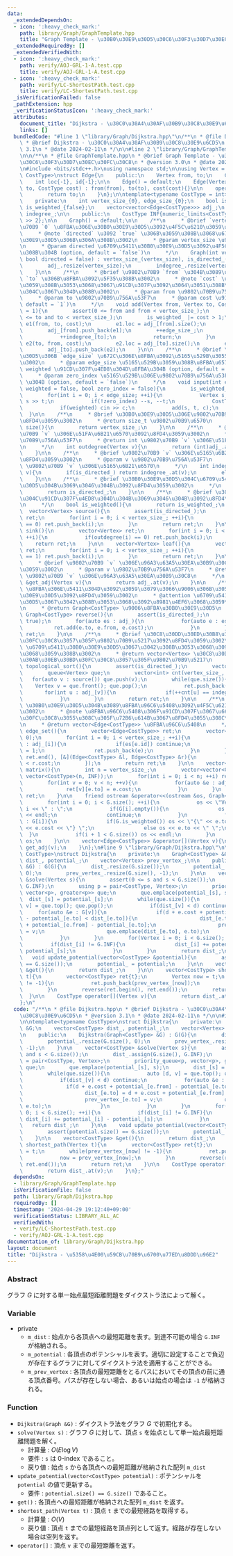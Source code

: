```yaml
---
data:
  _extendedDependsOn:
  - icon: ':heavy_check_mark:'
    path: library/Graph/GraphTemplate.hpp
    title: "Graph Template - \u30B0\u30E9\u30D5\u30C6\u30F3\u30D7\u30EC\u30FC\u30C8"
  _extendedRequiredBy: []
  _extendedVerifiedWith:
  - icon: ':heavy_check_mark:'
    path: verify/AOJ-GRL-1-A.test.cpp
    title: verify/AOJ-GRL-1-A.test.cpp
  - icon: ':heavy_check_mark:'
    path: verify/LC-ShortestPath.test.cpp
    title: verify/LC-ShortestPath.test.cpp
  _isVerificationFailed: false
  _pathExtension: hpp
  _verificationStatusIcon: ':heavy_check_mark:'
  attributes:
    document_title: "Dijkstra - \u30C0\u30A4\u30AF\u30B9\u30C8\u30E9\u6CD5"
    links: []
  bundledCode: "#line 1 \"library/Graph/Dijkstra.hpp\"\n/**\n * @file Dijkstra.hpp\n\
    \ * @brief Dijkstra - \u30C0\u30A4\u30AF\u30B9\u30C8\u30E9\u6CD5\n * @version\
    \ 3.1\n * @date 2024-02-11\n */\n\n#line 2 \"library/Graph/GraphTemplate.hpp\"\
    \n\n/**\n * @file GraphTemplate.hpp\n * @brief Graph Template - \u30B0\u30E9\u30D5\
    \u30C6\u30F3\u30D7\u30EC\u30FC\u30C8\n * @version 3.0\n * @date 2024-01-09\n */\n\
    \n#include <bits/stdc++.h>\nusing namespace std;\n\nusing Vertex = int;\n\ntemplate<typename\
    \ CostType>\nstruct Edge{\n    public:\n    Vertex from, to;\n    CostType cost;\n\
    \    int loc{-1}, id{-1};\n\n    Edge() = default;\n    Edge(Vertex from, Vertex\
    \ to, CostType cost) : from(from), to(to), cost(cost){}\n\n    operator int(){\n\
    \        return to;\n    }\n};\n\ntemplate<typename CostType = int>\nstruct Graph{\n\
    \    private:\n    int vertex_size_{0}, edge_size_{0};\n    bool is_directed_{false},\
    \ is_weighted_{false};\n    vector<vector<Edge<CostType>>> adj_;\n    vector<int>\
    \ indegree_;\n\n    public:\n    CostType INF{numeric_limits<CostType>::max()\
    \ >> 2};\n\n    Graph() = default;\n\n    /**\n     * @brief `vertex_size` \u9802\
    \u70B9 `0` \u8FBA\u306E\u30B0\u30E9\u30D5\u3092\u4F5C\u6210\u3059\u308B\u3002\n\
    \     * @note `directed` \u3092 `true` \u306B\u3059\u308B\u3068\u6709\u5411\u30B0\
    \u30E9\u30D5\u306B\u306A\u308B\u3002\n     * @param vertex_size \u9802\u70B9\u6570\
    \n     * @param directed \u6709\u5411\u30B0\u30E9\u30D5\u3092\u4F5C\u6210\u3059\
    \u308B\u304B (option, default = `false`)\n     */\n    Graph(int vertex_size,\
    \ bool directed = false) : vertex_size_(vertex_size), is_directed_(directed){\n\
    \        adj_.resize(vertex_size);\n        indegree_.resize(vertex_size, 0);\n\
    \    }\n\n    /**\n     * @brief \u9802\u70B9 `from` \u304B\u3089\u9802\u70B9\
    \ `to` \u306B\u8FBA\u3092\u5F35\u308B\u3002\n     * @note `cost` \u3092\u6307\u5B9A\
    \u3059\u308B\u3053\u3068\u3067\u91CD\u307F\u3092\u3064\u3051\u308B\u3053\u3068\
    \u304C\u3067\u304D\u308B\u3002\n     * @param from \u9802\u70B9\u756A\u53F7\n\
    \     * @param to \u9802\u70B9\u756A\u53F7\n     * @param cost \u91CD\u307F (option,\
    \ default = `1`)\n     */\n    void add(Vertex from, Vertex to, CostType cost\
    \ = 1){\n        assert(0 <= from and from < vertex_size_);\n        assert(0\
    \ <= to and to < vertex_size_);\n        is_weighted_ |= cost > 1;\n        Edge<CostType>\
    \ e1(from, to, cost);\n        e1.loc = adj_[from].size();\n        e1.id = edge_size_;\n\
    \        adj_[from].push_back(e1);\n        ++edge_size_;\n        if(is_directed_){\n\
    \            ++indegree_[to];\n            return;\n        }\n        Edge<CostType>\
    \ e2(to, from, cost);\n        e2.loc = adj_[to].size();\n        e2.id = e1.id;\n\
    \        adj_[to].push_back(e2);\n    }\n\n    /**\n     * @brief \u30B0\u30E9\
    \u30D5\u306B `edge_size` \u672C\u306E\u8FBA\u3092\u5165\u529B\u3055\u305B\u308B\
    \u3002\n     * @param edge_size \u5165\u529B\u3059\u308B\u8FBA\u6570\n     * @param\
    \ weighted \u91CD\u307F\u4ED8\u304D\u8FBA\u304B (option, default = `false`)\n\
    \     * @param zero_index \u5165\u529B\u306E\u9802\u70B9\u756A\u53F7\u304C 0-index\
    \ \u304B (option, default = `false`)\n     */\n    void input(int edge_size, bool\
    \ weighted = false, bool zero_index = false){\n        is_weighted_ = weighted;\n\
    \        for(int i = 0; i < edge_size; ++i){\n            Vertex s, t; cin >>\
    \ s >> t;\n            if(!zero_index) --s, --t;\n            CostType c = 1;\n\
    \            if(weighted) cin >> c;\n            add(s, t, c);\n        }\n  \
    \  }\n\n    /**\n     * @brief \u30B0\u30E9\u30D5\u306E\u9802\u70B9\u6570\u3092\
    \u8FD4\u3059\u3002\n     * @return size_t \u9802\u70B9\u6570\n     */\n    size_t\
    \ size(){\n        return vertex_size_;\n    }\n\n    /**\n     * @brief \u9802\
    \u70B9 `v` \u306E\u51FA\u6B21\u6570\u3092\u8FD4\u3059\u3002\n     * @param v \u9802\
    \u70B9\u756A\u53F7\n     * @return int \u9802\u70B9 `v` \u306E\u51FA\u6B21\u6570\
    \n     */\n    int outdegree(Vertex v){\n        return (int)adj_.at(v).size();\n\
    \    }\n\n    /**\n     * @brief \u9802\u70B9 `v` \u306E\u5165\u6B21\u6570\u3092\
    \u8FD4\u3059\u3002\n     * @param v \u9802\u70B9\u756A\u53F7\n     * @return int\
    \ \u9802\u70B9 `v` \u306E\u5165\u6B21\u6570\n     */\n    int indegree(Vertex\
    \ v){\n        if(is_directed_) return indegree_.at(v);\n        else return (int)adj_.at(v).size();\n\
    \    }\n\n    /**\n     * @brief \u30B0\u30E9\u30D5\u304C\u6709\u5411\u30B0\u30E9\
    \u30D5\u304B\u3069\u3046\u304B\u3092\u8FD4\u3059\u3002\n     */\n    bool is_directed(){\n\
    \        return is_directed_;\n    }\n\n    /**\n     * @brief \u30B0\u30E9\u30D5\
    \u304C\u91CD\u307F\u4ED8\u304D\u304B\u3069\u3046\u304B\u3092\u8FD4\u3059\u3002\
    \n     */\n    bool is_weighted(){\n        return is_weighted_;\n    }\n\n  \
    \  vector<Vertex> source(){\n        assert(is_directed_);\n        vector<Vertex>\
    \ ret;\n        for(int i = 0; i < vertex_size_; ++i){\n            if(indegree(i)\
    \ == 0) ret.push_back(i);\n        }\n        return ret;\n    }\n\n    vector<Vertex>\
    \ sink(){\n        vector<Vertex> ret;\n        for(int i = 0; i < vertex_size_;\
    \ ++i){\n            if(outdegree(i) == 0) ret.push_back(i);\n        }\n    \
    \    return ret;\n    }\n\n    vector<Vertex> leaf(){\n        vector<Vertex>\
    \ ret;\n        for(int i = 0; i < vertex_size_; ++i){\n            if(indegree(i)\
    \ == 1) ret.push_back(i);\n        }\n        return ret;\n    }\n\n    /**\n\
    \     * @brief \u9802\u70B9 `v` \u306E\u96A3\u63A5\u30EA\u30B9\u30C8\u3092\u8FD4\
    \u3059\u3002\n     * @param v \u9802\u70B9\u756A\u53F7\n     * @return vector<Edge<CostType>>&\
    \ \u9802\u70B9 `v` \u306E\u96A3\u63A5\u30EA\u30B9\u30C8\n     */\n    vector<Edge<CostType>>\
    \ &get_adj(Vertex v){\n        return adj_.at(v);\n    }\n\n    /**\n     * @brief\
    \ \u8FBA\u306E\u5411\u304D\u3092\u3059\u3079\u3066\u9006\u306B\u3057\u305F\u30B0\
    \u30E9\u30D5\u3092\u8FD4\u3059\u3002\n     * @attention \u6709\u5411\u30B0\u30E9\
    \u30D5\u3067\u3042\u308B\u3053\u3068\u3092\u8981\u4EF6\u3068\u3059\u308B\u3002\
    \n     * @return Graph<CostType> \u9006\u8FBA\u30B0\u30E9\u30D5\n     */\n   \
    \ Graph<CostType> reverse(){\n        assert(is_directed_);\n        Graph ret(vertex_size_,\
    \ true);\n        for(auto es : adj_){\n            for(auto e : es){\n      \
    \          ret.add(e.to, e.from, e.cost);\n            }\n        }\n        return\
    \ ret;\n    }\n\n    /**\n     * @brief \u30C8\u30DD\u30ED\u30B8\u30AB\u30EB\u30BD\
    \u30FC\u30C8\u3057\u305F\u9802\u70B9\u5217\u3092\u8FD4\u3059\u3002\n     * @attention\
    \ \u6709\u5411\u30B0\u30E9\u30D5\u3067\u3042\u308B\u3053\u3068\u3092\u8981\u4EF6\
    \u3068\u3059\u308B\u3002\n     * @return vector<Vertex> \u30C8\u30DD\u30ED\u30B8\
    \u30AB\u30EB\u30BD\u30FC\u30C8\u3057\u305F\u9802\u70B9\u5217\n     */\n    vector<Vertex>\
    \ topological_sort(){\n        assert(is_directed_);\n        vector<Vertex> ret;\n\
    \        queue<Vertex> que;\n        vector<int> cnt(vertex_size_, 0);\n     \
    \   for(auto v : source()) que.push(v);\n        while(que.size()){\n        \
    \    Vertex v = que.front(); que.pop();\n            ret.push_back(v);\n     \
    \       for(int u : adj_[v]){\n                if(++cnt[u] == indegree(u)) que.push(u);\n\
    \            }\n        }\n        return ret;\n    }\n\n    /**\n     * @brief\
    \ \u30B0\u30E9\u30D5\u304B\u3089\u8FBA\u96C6\u5408\u3092\u4F5C\u6210\u3059\u308B\
    \u3002\n     * @note \u8FBA\u96C6\u5408\u306F\u91CD\u307F\u3067\u6607\u9806\u30BD\
    \u30FC\u30C8\u3055\u308C\u305F\u72B6\u614B\u3067\u8FD4\u3055\u308C\u308B\u3002\
    \n     * @return vector<Edge<CostType>> \u8FBA\u96C6\u5408\n     */\n    vector<Edge<CostType>>\
    \ edge_set(){\n        vector<Edge<CostType>> ret;\n        vector<int> es(edge_size_,\
    \ 0);\n        for(int i = 0; i < vertex_size_; ++i){\n            for(auto e\
    \ : adj_[i]){\n                if(es[e.id]) continue;\n                es[e.id]\
    \ = 1;\n                ret.push_back(e);\n            }\n        }\n        sort(ret.begin(),\
    \ ret.end(), [&](Edge<CostType> &l, Edge<CostType> &r){\n            return l.cost\
    \ < r.cost;\n        });\n        return ret;\n    }\n\n    vector<vector<CostType>>\
    \ matrix(){\n        int n = vertex_size_;\n        vector<vector<CostType>> ret(n,\
    \ vector<CostType>(n, INF));\n        for(int i = 0; i < n; ++i) ret[i][i] = 0;\n\
    \        for(int v = 0; v < n; ++v){\n            for(auto &e : adj_[v]){\n  \
    \              ret[v][e.to] = e.cost;\n            }\n        }\n        return\
    \ ret;\n    }\n\n    friend ostream &operator<<(ostream &os, Graph<CostType> &G){\n\
    \        for(int i = 0; i < G.size(); ++i){\n            os << \"Vertex \" <<\
    \ i << \" : \";\n            if(G[i].empty()){\n                os << \"<none>\"\
    \ << endl;\n                continue;\n            }\n            for(auto &e\
    \ : G[i]){\n                if(G.is_weighted()) os << \"{\" << e.to << \", \"\
    \ << e.cost << \"} \";\n                else os << e.to << \" \";\n          \
    \  }\n            if(i + 1 < G.size()) os << endl;\n        }\n        return\
    \ os;\n    }\n\n    vector<Edge<CostType>> &operator[](Vertex v){\n        return\
    \ get_adj(v);\n    }\n};\n#line 9 \"library/Graph/Dijkstra.hpp\"\n\ntemplate<typename\
    \ CostType>\nstruct Dijkstra{\n    private:\n    Graph<CostType> &G;\n    vector<CostType>\
    \ dist_, potential_;\n    vector<Vertex> prev_vertex_;\n\n    public:\n    Dijkstra(Graph<CostType>\
    \ &G) : G(G){\n        dist_.resize(G.size());\n        potential_.resize(G.size(),\
    \ 0);\n        prev_vertex_.resize(G.size(), -1);\n    }\n\n    vector<CostType>\
    \ &solve(Vertex s){\n        assert(0 <= s and s < G.size());\n        dist_.assign(G.size(),\
    \ G.INF);\n        using p = pair<CostType, Vertex>;\n        priority_queue<p,\
    \ vector<p>, greater<p>> que;\n        que.emplace(potential_[s], s);\n      \
    \  dist_[s] = potential_[s];\n        while(que.size()){\n            auto [d,\
    \ v] = que.top(); que.pop();\n            if(dist_[v] < d) continue;\n       \
    \     for(auto &e : G[v]){\n                if(d + e.cost + potential_[e.from]\
    \ - potential_[e.to] < dist_[e.to]){\n                    dist_[e.to] = d + e.cost\
    \ + potential_[e.from] - potential_[e.to];\n                    prev_vertex_[e.to]\
    \ = v;\n                    que.emplace(dist_[e.to], e.to);\n                }\n\
    \            }\n        }\n        for(Vertex i = 0; i < G.size(); ++i){\n   \
    \         if(dist_[i] != G.INF){\n                dist_[i] += potential_[i] -\
    \ potential_[s];\n            }\n        }\n        return dist_;\n    }\n\n \
    \   void update_potential(vector<CostType> &potential){\n        assert(potential.size()\
    \ == G.size());\n        potential_ = potential;\n    }\n\n    vector<CostType>\
    \ &get(){\n        return dist_;\n    }\n\n    vector<CostType> shortest_path(Vertex\
    \ t){\n        vector<CostType> ret{t};\n        Vertex now = t;\n        while(prev_vertex_[now]\
    \ != -1){\n            ret.push_back(prev_vertex_[now]);\n            now = prev_vertex_[now];\n\
    \        }\n        reverse(ret.begin(), ret.end());\n        return ret;\n  \
    \  }\n\n    CostType operator[](Vertex v){\n        return dist_.at(v);\n    }\n\
    };\n"
  code: "/**\n * @file Dijkstra.hpp\n * @brief Dijkstra - \u30C0\u30A4\u30AF\u30B9\
    \u30C8\u30E9\u6CD5\n * @version 3.1\n * @date 2024-02-11\n */\n\n#include \"GraphTemplate.hpp\"\
    \n\ntemplate<typename CostType>\nstruct Dijkstra{\n    private:\n    Graph<CostType>\
    \ &G;\n    vector<CostType> dist_, potential_;\n    vector<Vertex> prev_vertex_;\n\
    \n    public:\n    Dijkstra(Graph<CostType> &G) : G(G){\n        dist_.resize(G.size());\n\
    \        potential_.resize(G.size(), 0);\n        prev_vertex_.resize(G.size(),\
    \ -1);\n    }\n\n    vector<CostType> &solve(Vertex s){\n        assert(0 <= s\
    \ and s < G.size());\n        dist_.assign(G.size(), G.INF);\n        using p\
    \ = pair<CostType, Vertex>;\n        priority_queue<p, vector<p>, greater<p>>\
    \ que;\n        que.emplace(potential_[s], s);\n        dist_[s] = potential_[s];\n\
    \        while(que.size()){\n            auto [d, v] = que.top(); que.pop();\n\
    \            if(dist_[v] < d) continue;\n            for(auto &e : G[v]){\n  \
    \              if(d + e.cost + potential_[e.from] - potential_[e.to] < dist_[e.to]){\n\
    \                    dist_[e.to] = d + e.cost + potential_[e.from] - potential_[e.to];\n\
    \                    prev_vertex_[e.to] = v;\n                    que.emplace(dist_[e.to],\
    \ e.to);\n                }\n            }\n        }\n        for(Vertex i =\
    \ 0; i < G.size(); ++i){\n            if(dist_[i] != G.INF){\n               \
    \ dist_[i] += potential_[i] - potential_[s];\n            }\n        }\n     \
    \   return dist_;\n    }\n\n    void update_potential(vector<CostType> &potential){\n\
    \        assert(potential.size() == G.size());\n        potential_ = potential;\n\
    \    }\n\n    vector<CostType> &get(){\n        return dist_;\n    }\n\n    vector<CostType>\
    \ shortest_path(Vertex t){\n        vector<CostType> ret{t};\n        Vertex now\
    \ = t;\n        while(prev_vertex_[now] != -1){\n            ret.push_back(prev_vertex_[now]);\n\
    \            now = prev_vertex_[now];\n        }\n        reverse(ret.begin(),\
    \ ret.end());\n        return ret;\n    }\n\n    CostType operator[](Vertex v){\n\
    \        return dist_.at(v);\n    }\n};"
  dependsOn:
  - library/Graph/GraphTemplate.hpp
  isVerificationFile: false
  path: library/Graph/Dijkstra.hpp
  requiredBy: []
  timestamp: '2024-04-29 19:12:40+09:00'
  verificationStatus: LIBRARY_ALL_AC
  verifiedWith:
  - verify/LC-ShortestPath.test.cpp
  - verify/AOJ-GRL-1-A.test.cpp
documentation_of: library/Graph/Dijkstra.hpp
layout: document
title: "Dijkstra - \u5358\u4E00\u59CB\u70B9\u6700\u77ED\u8DDD\u96E2"
---
```


<script type="text/javascript" async src="https://cdnjs.cloudflare.com/ajax/libs/mathjax/2.7.7/MathJax.js?config=TeX-MML-AM_CHTML">
</script>
<script type="text/x-mathjax-config">
 MathJax.Hub.Config({
 tex2jax: {
 inlineMath: [['$', '$'] ],
 inlineMath: [['$', '$'] ],
 }
 });
</script>

### Abstract

グラフ $G$ に対する単一始点最短距離問題をダイクストラ法によって解く。

### Variable

- private
    - `m_dist` : 始点から各頂点への最短距離を表す。到達不可能の場合 `G.INF` が格納される。
    - `m_potential` : 各頂点のポテンシャルを表す。適切に設定することで負辺が存在するグラフに対してダイクストラ法を適用することができる。
    - `m_prev_vertex` : 各頂点の最短距離をとるパスにおいてその頂点の前に通る頂点番号。パスが存在しない場合、あるいは始点の場合は `-1` が格納される。

### Function

- `Dijkstra(Graph &G)` : ダイクストラ法をグラフ $G$ で初期化する。
- `solve(Vertex s)` : グラフ $G$ に対して、頂点 `s` を始点として単一始点最短距離問題を解く。
    - 計算量 : $O(E \log V)$
    - 要件 : `s` は 0-index であること。
    - 戻り値 : 始点 `s` から各頂点への最短距離が格納された配列 `m_dist`
- `update_potential(vector<CostType> potential)` : ポテンシャルを `potential` の値で更新する。
    - 要件 : `potential.size() == G.size()` であること。
- `get()` : 各頂点への最短距離が格納された配列 `m_dist` を返す。
- `shortest_path(Vertex t)` : 頂点 `t` までの最短経路を取得する。
    - 計算量 : $O(V)$
    - 戻り値 : 頂点 `t` までの最短経路を頂点列として返す。経路が存在しない場合は空列を返す。
- `operator[]` : 頂点 `v` までの最短距離を返す。